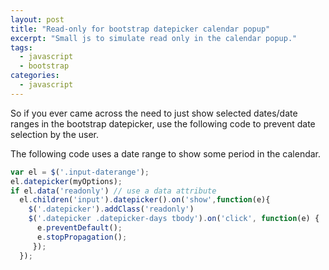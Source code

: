 ```yaml
---
layout: post
title: "Read-only for bootstrap datepicker calendar popup"
excerpt: "Small js to simulate read only in the calendar popup."
tags: 
  - javascript
  - bootstrap
categories: 
  - javascript
---
```


So if you ever came across the need to just show selected dates/date ranges in the bootstrap datepicker, use the following code to prevent date selection by the user.

The following code uses a date range to show some period in the calendar.

```javascript
var el = $('.input-daterange');
el.datepicker(myOptions);
if el.data('readonly') // use a data attribute
  el.children('input').datepicker().on('show',function(e){
    $('.datepicker').addClass('readonly')
    $('.datepicker .datepicker-days tbody').on('click', function(e) {
      e.preventDefault();
      e.stopPropagation();
     });
  });
```
